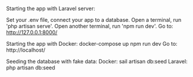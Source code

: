 Starting the app with Laravel server:

Set your .env file, connect your app to a database.
Open a terminal, run 'php artisan serve'.
Open another terminal, run 'npm run dev'.
Go to: http://127.0.0.1:8000/

Starting the app with Docker:
docker-compose up
npm run dev
Go to: http://localhost/


Seeding the database with fake data:
Docker: sail artisan db:seed 
Laravel: php artisan db:seed 